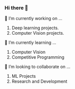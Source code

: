 ### Hi there 👋


 🔭 I’m currently working on ...
1. Deep learning projects.
2. Computer Vision projects.

 🌱 I’m currently learning ...
 1. Computer Vision 
 2. Competitive Programming

👯 I’m looking to collaborate on ...

1. ML Projects
2. Research and Development 
<!--
**Asim-2000/Asim-2000** is a ✨ _special_ ✨ repository because its `README.md` (this file) appears on your GitHub profile.

Here are some ideas to get you started:

- 🔭 I’m currently working on ...
1. Deep learning projects.
2. Computer Vision projects.
- 🌱 I’m currently learning ...

- 👯 I’m looking to collaborate on ...

- 🤔 I’m looking for help with ...

- 💬 Ask me about ...

- 📫 How to reach me: ...

- 😄 Pronouns: ...

- ⚡ Fun fact: ...

-->
